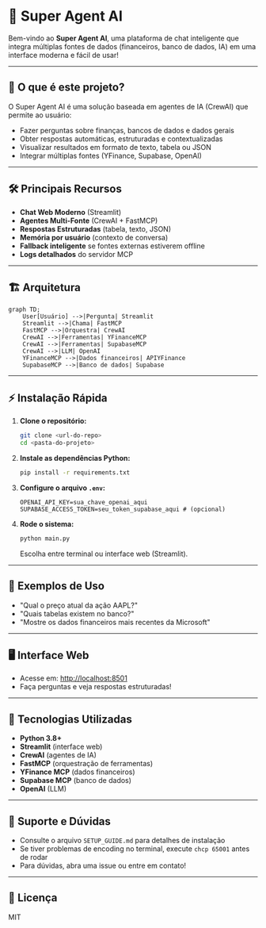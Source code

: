 # 🤖 Super Agent AI 

Bem-vindo ao **Super Agent AI**, uma plataforma de chat inteligente que integra múltiplas fontes de dados (financeiros, banco de dados, IA) em uma interface moderna e fácil de usar!

---

## 🚀 O que é este projeto?

O Super Agent AI é uma solução baseada em agentes de IA (CrewAI) que permite ao usuário:
- Fazer perguntas sobre finanças, bancos de dados e dados gerais
- Obter respostas automáticas, estruturadas e contextualizadas
- Visualizar resultados em formato de texto, tabela ou JSON
- Integrar múltiplas fontes (YFinance, Supabase, OpenAI)

---

## 🛠️ Principais Recursos

- **Chat Web Moderno** (Streamlit)
- **Agentes Multi-Fonte** (CrewAI + FastMCP)
- **Respostas Estruturadas** (tabela, texto, JSON)
- **Memória por usuário** (contexto de conversa)
- **Fallback inteligente** se fontes externas estiverem offline
- **Logs detalhados** do servidor MCP

---

## 🏗️ Arquitetura

```mermaid
graph TD;
    User[Usuário] -->|Pergunta| Streamlit
    Streamlit -->|Chama| FastMCP
    FastMCP -->|Orquestra| CrewAI
    CrewAI -->|Ferramentas| YFinanceMCP
    CrewAI -->|Ferramentas| SupabaseMCP
    CrewAI -->|LLM| OpenAI
    YFinanceMCP -->|Dados financeiros| APIYFinance
    SupabaseMCP -->|Banco de dados| Supabase
```

---

## ⚡ Instalação Rápida

1. **Clone o repositório:**
   ```bash
   git clone <url-do-repo>
   cd <pasta-do-projeto>
   ```
2. **Instale as dependências Python:**
   ```bash
   pip install -r requirements.txt
   ```
3. **Configure o arquivo `.env`:**
   ```env
   OPENAI_API_KEY=sua_chave_openai_aqui
   SUPABASE_ACCESS_TOKEN=seu_token_supabase_aqui # (opcional)
   ```
4. **Rode o sistema:**
   ```bash
   python main.py
   ```
   Escolha entre terminal ou interface web (Streamlit).

---

## 💬 Exemplos de Uso

- "Qual o preço atual da ação AAPL?"
- "Quais tabelas existem no banco?"
- "Mostre os dados financeiros mais recentes da Microsoft"

---

## 🖥️ Interface Web

- Acesse em: [http://localhost:8501](http://localhost:8501)
- Faça perguntas e veja respostas estruturadas!

---

## 🧩 Tecnologias Utilizadas

- **Python 3.8+**
- **Streamlit** (interface web)
- **CrewAI** (agentes de IA)
- **FastMCP** (orquestração de ferramentas)
- **YFinance MCP** (dados financeiros)
- **Supabase MCP** (banco de dados)
- **OpenAI** (LLM)

---

## 🛟 Suporte e Dúvidas

- Consulte o arquivo `SETUP_GUIDE.md` para detalhes de instalação
- Se tiver problemas de encoding no terminal, execute `chcp 65001` antes de rodar
- Para dúvidas, abra uma issue ou entre em contato!

---

## 📄 Licença

MIT
